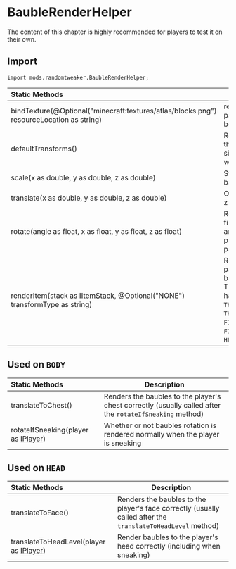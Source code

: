 # BaubleRenderHelper

The content of this chapter is highly recommended for players to test it on their own.

## Import

```zenscript
import mods.randomtweaker.BaubleRenderHelper;
```

| Static Methods| Description |
|:------ | --- |
| bindTexture(@Optional("minecraft:textures/atlas/blocks.png") resourceLocation as string) | resourceLocation is the path to the texture to be bound |
| defaultTransforms() | Reduce the rendering of the baubles to normal size (any rendering will work) |
| scale(x as double, y as double, z as double) | Stretch the scale of the baubles by x y z pixels|
| translate(x as double, y as double, z as double) | Offset the baubles by x y z pixels |
| rotate(angle as float, x as float, y as float, z as float) | Rotate the baubles, the first parameter is the angle, the next three parameters are angle * parameters |
| renderItem(stack as [IItemStack](https://docs.blamejared.com/1.12/en/Vanilla/Items/IItemStack/), @Optional("NONE") transformType as string) | Render items, The first parameter fills in the baubles to be rendered, The second parameter has the following `NONE`, `THIRD_PERSON_LEFT_HAND`, `THIRD_PERSON_RIGHT_HAND`, `FIRST_PERSON_LEFT_HAND`, `FIRST_PERSON_RIGHT_HAND`, `HEAD`, `GUI`, `GROUND`, `FIXED` |

## Used on `BODY`

| Static Methods| Description |
|:------ | --- |
| translateToChest() | Renders the baubles to the player's chest correctly (usually called after the `rotateIfSneaking` method) |
| rotateIfSneaking(player as [IPlayer](https://docs.blamejared.com/1.12/en/Vanilla/Players/IPlayer/)) | Whether or not baubles rotation is rendered normally when the player is sneaking |

## Used on `HEAD`

| Static Methods| Description |
|:------ | --- |
| translateToFace() | Renders the baubles to the player's face correctly (usually called after the `translateToHeadLevel` method) |
| translateToHeadLevel(player as [IPlayer](https://docs.blamejared.com/1.12/en/Vanilla/Players/IPlayer/)) | Render baubles to the player's head correctly (including when sneaking) |
